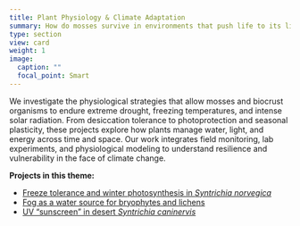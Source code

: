 ```yaml
---
title: Plant Physiology & Climate Adaptation
summary: How do mosses survive in environments that push life to its limits?
type: section
view: card
weight: 1
image:
  caption: ""
  focal_point: Smart
---
```


We investigate the physiological strategies that allow mosses and biocrust organisms to endure extreme drought, freezing temperatures, and intense solar radiation. From desiccation tolerance to photoprotection and seasonal plasticity, these projects explore how plants manage water, light, and energy across time and space. Our work integrates field monitoring, lab experiments, and physiological modeling to understand resilience and vulnerability in the face of climate change.


**Projects in this theme:**

- [Freeze tolerance and winter photosynthesis in *Syntrichia norvegica*](/project/all/freeze-tolerance/)
- [Fog as a water source for bryophytes and lichens](/project/all/fog/)
- [UV “sunscreen” in desert *Syntrichia caninervis*](/project/all/uv-sunscreen/)
